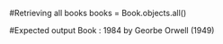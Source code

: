#Retrieving all books
books = Book.objects.all()

#Expected output
Book : 1984 by Georbe Orwell (1949)